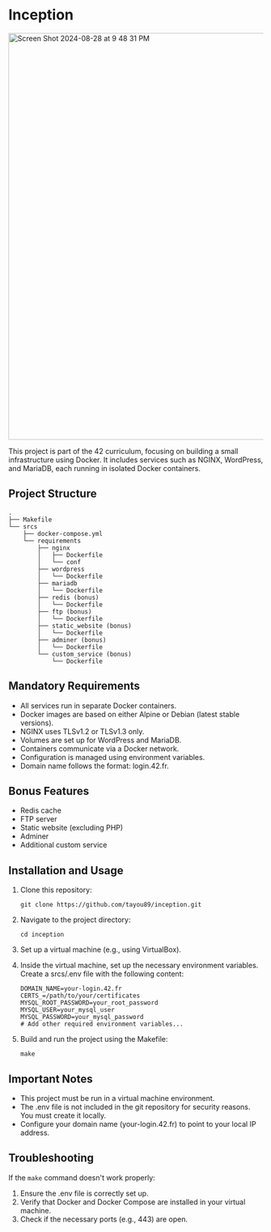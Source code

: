 # Inception

<img width="804" alt="Screen Shot 2024-08-28 at 9 48 31 PM" src="https://github.com/user-attachments/assets/16b8ed6f-a00a-430d-9be9-06525e65e866">


This project is part of the 42 curriculum, focusing on building a small infrastructure using Docker. It includes services such as NGINX, WordPress, and MariaDB, each running in isolated Docker containers.

## Project Structure

```
.
├── Makefile
└── srcs
    ├── docker-compose.yml
    └── requirements
        ├── nginx
        │   ├── Dockerfile
        │   └── conf
        ├── wordpress
        │   └── Dockerfile
        ├── mariadb
        │   └── Dockerfile
        ├── redis (bonus)
        │   └── Dockerfile
        ├── ftp (bonus)
        │   └── Dockerfile
        ├── static_website (bonus)
        │   └── Dockerfile
        ├── adminer (bonus)
        │   └── Dockerfile
        └── custom_service (bonus)
            └── Dockerfile
```

## Mandatory Requirements

- All services run in separate Docker containers.
- Docker images are based on either Alpine or Debian (latest stable versions).
- NGINX uses TLSv1.2 or TLSv1.3 only.
- Volumes are set up for WordPress and MariaDB.
- Containers communicate via a Docker network.
- Configuration is managed using environment variables.
- Domain name follows the format: login.42.fr.

## Bonus Features

- Redis cache
- FTP server
- Static website (excluding PHP)
- Adminer
- Additional custom service

## Installation and Usage

1. Clone this repository:
   ```
   git clone https://github.com/tayou89/inception.git
   ```

2. Navigate to the project directory:
   ```
   cd inception
   ```

3. Set up a virtual machine (e.g., using VirtualBox).

4. Inside the virtual machine, set up the necessary environment variables. Create a srcs/.env file with the following content:
   ```
   DOMAIN_NAME=your-login.42.fr
   CERTS_=/path/to/your/certificates
   MYSQL_ROOT_PASSWORD=your_root_password
   MYSQL_USER=your_mysql_user
   MYSQL_PASSWORD=your_mysql_password
   # Add other required environment variables...
   ```

5. Build and run the project using the Makefile:
   ```
   make
   ```

## Important Notes

- This project must be run in a virtual machine environment.
- The .env file is not included in the git repository for security reasons. You must create it locally.
- Configure your domain name (your-login.42.fr) to point to your local IP address.

## Troubleshooting

If the `make` command doesn't work properly:
1. Ensure the .env file is correctly set up.
2. Verify that Docker and Docker Compose are installed in your virtual machine.
3. Check if the necessary ports (e.g., 443) are open.